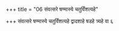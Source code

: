 +++
title = "06 संवत्सरे षण्मास्ये चतुर्विंशत्यहे"

+++
संवत्सरे षण्मास्ये चतुर्विंशत्यहे द्वादशाहे षडहे त्र्यहे वा ६